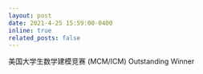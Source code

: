```yaml
---
layout: post
date: 2021-4-25 15:59:00-0400
inline: true
related_posts: false
---
```


美国大学生数学建模竞赛 (MCM/ICM) Outstanding Winner

